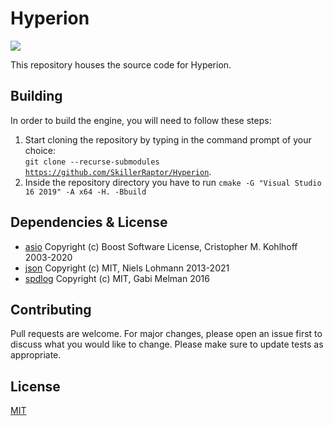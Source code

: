 ﻿# Hyperion
![](https://img.shields.io/badge/license-MIT-yellow)

This repository houses the source code for Hyperion.

## Building
In order to build the engine, you will need to follow these steps:
1.  Start cloning the repository by typing in the command prompt of your choice:<br><code>git clone --recurse-submodules <a href="https://github.com/SkillerRaptor/Hyperion">https://github.com/SkillerRaptor/Hyperion</a></code>.
2.  Inside the repository directory you have to run `cmake -G "Visual Studio 16 2019" -A x64 -H. -Bbuild`

## Dependencies & License
- [asio](https://github.com/chriskohlhoff/asio/blob/master/asio/COPYING) Copyright (c) Boost Software License, Cristopher M. Kohlhoff 2003-2020
- [json](https://github.com/nlohmann/json/blob/develop/LICENSE.MIT) Copyright (c) MIT, Niels Lohmann 2013-2021
- [spdlog](https://github.com/gabime/spdlog/blob/v1.x/LICENSE) Copyright (c) MIT, Gabi Melman 2016

## Contributing
Pull requests are welcome. For major changes, please open an issue first to discuss what you would like to change.
Please make sure to update tests as appropriate.

## License
[MIT](https://choosealicense.com/licenses/mit/)
